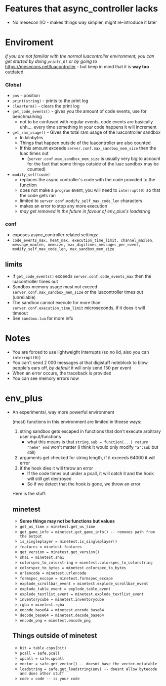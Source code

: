# Features that async_controller lacks 
- No mesecon I/O - makes things way simpler, might re-introduce it later

# Enviroment
*if you are not familiar with the normal luacontroller environment, you can get started by doing `print(_G)` or by going to* https://mesecons.net/luacontroller - but keep in mind that it is **way too** outdated
### Global
- `pos` - position
- `print(string)` - prints to the print log
- `clearterm()` - clears the print log
- `get_code_events()` - gives you the amount of code events, use for benchmarking 
  - not to be confused with regular events, code events are basically uhh.... every time something in your code happens it will increment
- `get_ram_usage()` - Gives the total ram usage of the luacontroller sandbox
  - In kilobytes
  - Things that happen outside of the luacontroller are also counted
  - If this amount exceeds `server.conf.max_sandbox_mem_size` then the luac times out
    - (`server.conf.max_sandbox_mem_size` is usually very big to account for the fact that some things outside of the luac sandbox may be counted)
- `modify_self(code)`
  - replaces the async controller's code with the code provided to the function
  - does not make a `program` event, you will need to `interrupt(0)` so that the code gets ran
  - limited to `server.conf.modify_self_max_code_len` characters
  - makes an error to stop any more execution
  - *may get removed in the future in favour of env_plus's loadstring*


### conf 
 - exposes async_controller related settings: 
 - `code_events_max, heat_max, execution_time_limit, channel_maxlen, message_maxlen, memsize, max_digilines_messages_per_event, modify_self_max_code_len, max_sandbox_mem_size`

## limits
- If `get_code_events()` exceeds `server.conf.code_events_max` then the luacontroller times out
- Sandbox memory usage must not exceed `server.conf.max_sandbox_mem_size` or the luacontroller times out (unreliable)
- The sandbox cannot execute for more than `server.conf.execution_time_limit` microseconds, if it does it will timeout
- See `sandbox.lua` for more info

# Notes
- You are forced to use lightweight interrupts (so no iid, also you can `interrupt(0)`)
- You can't send 2 000 messages at that digistuff noteblock to blow people's ears off, *by default* it will only send 150 per event
- When an error occurs, the traceback is provided
- You can see memory errors now


# env_plus
- An experimental, way more powerful environment

  (most) functions in this environment are limited in theese ways:

  1) string sandbox gets escaped in functions that don't execute arbitrary user input/functions
      - what this means is that `string.sub = function(...) return "hehe" end` won't matter (i think it would only modify `"a":sub` but still)
  2) arguments get checked for string length, if it exceeds 64000 it will error
  3) if the hook dies it will throw an error
      - If the code times out under a pcall, it will catch it and the hook will still get destroyed
      - So if we detect that the hook is gone, we throw an error

  Here is the stuff:
  ## minetest
    - **Some things may not be functions but values**
    - `get_us_time = minetest.get_us_time`
    - `get_game_info = minetest.get_game_info() -- removes path from the output`
    - `is_singleplayer = minetest.is_singleplayer()`
    - `features = minetest.features`
    - `get_version = minetest.get_version()`
    - `sha1 = minetest.sha1`
    - `colorspec_to_colorstring = minetest.colorspec_to_colorstring`
    - `colorspec_to_bytes = minetest.colorspec_to_bytes`
    - `urlencode = minetest.urlencode`
    - `formspec_escape = minetest.formspec_escape`
    - `explode_scrollbar_event = minetest.explode_scrollbar_event`
    - `explode_table_event = explode_table_event`
    - `explode_textlist_event = minetest.explode_textlist_event`
    - `inventorycube = minetest.inventorycube`
    - `rgba = minetest.rgba`
    - `encode_base64 = minetest.encode_base64`
    - `decode_base64 = minetest.decode_base64`
    - `encode_png = minetest.encode_png `
  ## Things outside of minetest
    - `bit = table.copy(bit)`
    - `pcall = safe.pcall`
    - `xpcall = safe.xpcall`
    - `vector = safe.get_vector() -- doesnt have the vector.metatable`
    - `loadstring = safe.get_loadstring(env) -- doesnt allow bytecode and does other stuff`
    - `code = code -- is your code`
